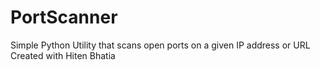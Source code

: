 # PortScanner
Simple Python Utility that scans open ports on a given IP address or URL
Created with Hiten Bhatia
